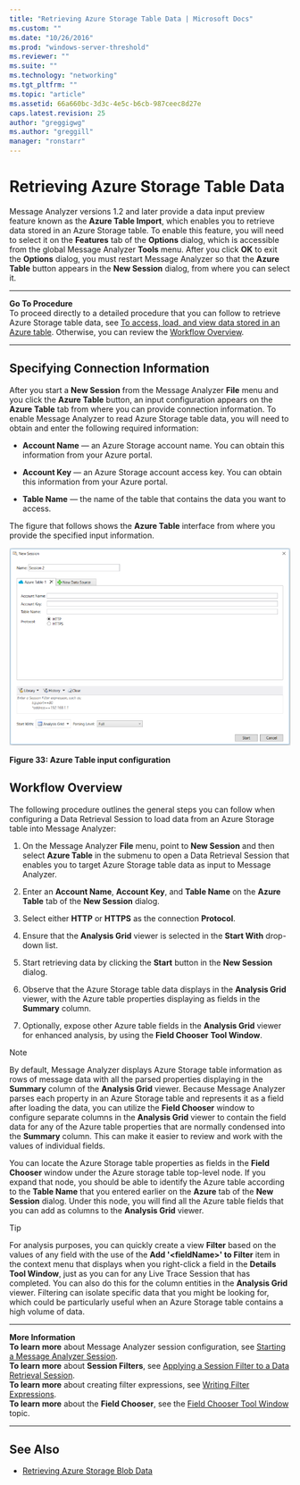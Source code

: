 ```yaml
---
title: "Retrieving Azure Storage Table Data | Microsoft Docs"
ms.custom: ""
ms.date: "10/26/2016"
ms.prod: "windows-server-threshold"
ms.reviewer: ""
ms.suite: ""
ms.technology: "networking"
ms.tgt_pltfrm: ""
ms.topic: "article"
ms.assetid: 66a660bc-3d3c-4e5c-b6cb-987ceec8d27e
caps.latest.revision: 25
author: "greggigwg"
ms.author: "greggill"
manager: "ronstarr"
---
```


# Retrieving Azure Storage Table Data

Message Analyzer versions 1.2 and later provide a data input preview feature known as the **Azure Table Import**, which enables you to retrieve data stored in an Azure Storage table. To enable this feature, you will need to select it on the **Features** tab of the **Options** dialog, which is accessible from the global Message Analyzer **Tools** menu. After you click **OK** to exit the **Options** dialog, you must restart Message Analyzer so that the **Azure Table** button appears in the **New Session** dialog, from where you can select it.  
  
---  
  
 **Go To Procedure**   
To proceed directly to a detailed procedure that you can follow to retrieve Azure Storage table data, see [To access, load, and view data stored in an Azure table](procedures-using-the-data-retrieval-features.md#BKMK_LoadAzureTableData). Otherwise, you can review the [Workflow Overview](retrieving-azure-storage-table-data.md#BKMK_AzureWrkflowOverview).   

---  
  
## Specifying Connection Information  

 After you start a **New Session** from the Message Analyzer **File** menu and you click the **Azure Table** button, an input configuration appears on the **Azure Table** tab from where you can provide connection information. To enable Message Analyzer to read Azure Storage table data, you will need to obtain and enter the following required information:  
  
-   **Account Name** — an Azure Storage account name. You can obtain this information from your Azure portal.  
  
-   **Account Key** — an Azure Storage account access key. You can obtain this information from your Azure portal.  
  
-   **Table Name** — the name of the table that contains the data you want to access.  
  
 The figure that follows shows the **Azure Table** interface from where you provide the specified input information.  
  
 ![Azure Table input configuration](media/fig33-azure-table-input-configuration.png "Fig33-Azure Table input configuration")  
  
 **Figure 33: Azure Table input configuration**  
  
<a name="BKMK_AzureWrkflowOverview"></a>   
## Workflow Overview  
 The following procedure outlines the general steps you can follow when configuring a Data Retrieval Session to load data from an Azure Storage table into Message Analyzer:  
  
1.  On the Message Analyzer **File** menu, point to **New Session** and then select **Azure Table** in the submenu to open a Data Retrieval Session that enables you to target Azure Storage table data as input to Message Analyzer.  
  
2.  Enter an **Account Name**, **Account Key**, and **Table Name** on the **Azure Table** tab of the **New Session** dialog.  
  
3.  Select either **HTTP** or **HTTPS** as the connection **Protocol**.  
  
4.  Ensure that the **Analysis Grid** viewer is selected in the **Start With** drop-down list.  
  
5.  Start retrieving data by clicking the **Start** button in the **New Session** dialog.  
  
6.  Observe that the Azure Storage table data displays in the **Analysis Grid** viewer, with the Azure table properties displaying as fields in the **Summary** column.  
  
7.  Optionally, expose other Azure table fields in the **Analysis Grid** viewer for enhanced analysis, by using the **Field Chooser** **Tool Window**.  
  
> [!NOTE]
>  By default, Message Analyzer displays Azure Storage table information as rows of message data with all the parsed properties displaying in the **Summary** column of the **Analysis Grid** viewer. Because Message Analyzer parses each property in an Azure Storage table and represents it as a field after loading the data, you can utilize the **Field Chooser** window to configure separate columns in the **Analysis Grid** viewer to contain the field data for any of the Azure table properties that are normally condensed into the **Summary** column. This can make it easier to review and work with the values of individual fields.  
  
 You can locate the Azure Storage table properties as fields in the **Field Chooser** window under the Azure storage table top-level node. If you expand that node, you should be able to identify the Azure table according to the **Table Name** that you entered earlier on the **Azure** tab of the **New Session** dialog. Under this node, you will find all the Azure table fields that you can add as columns to the **Analysis Grid** viewer.  
  
> [!TIP]
>  For analysis purposes, you can quickly create a view **Filter** based on the values of any field with the use of the **Add '\<fieldName>' to Filter** item in the context menu that displays when you right-click a field in the **Details** **Tool Window**, just as you can for any Live Trace Session that has completed. You can also do this for the  column entities in the **Analysis Grid** viewer. Filtering can isolate specific data that you might be looking for, which could be particularly useful when an Azure Storage table contains a high volume of data.  
  
---  
  
 **More Information**   
 **To learn more** about Message Analyzer session configuration, see [Starting a Message Analyzer Session](starting-a-message-analyzer-session.md).   
**To learn more** about **Session Filters**, see [Applying a Session Filter to a Data Retrieval Session](applying-a-session-filter-to-a-data-retrieval-session.md).  
**To learn more** about creating filter expressions, see [Writing Filter Expressions](writing-filter-expressions.md).  
**To learn more** about the **Field Chooser**, see the [Field Chooser Tool Window](field-chooser-tool-window.md) topic.  

---  
  
## See Also  

- [Retrieving Azure Storage Blob Data](retrieving-azure-storage-blob-data.md)